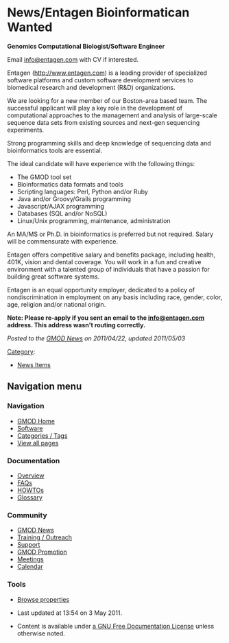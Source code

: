 



<span id="top"></span>




# <span dir="auto">News/Entagen Bioinformatican Wanted</span>









**Genomics Computational Biologist/Software Engineer**

Email info@entagen.com with CV if interested.

Entagen (<a href="http://www.entagen.com" class="external free"
rel="nofollow">http://www.entagen.com</a>) is a leading provider of
specialized software platforms and custom software development services
to biomedical research and development (R&D) organizations.

We are looking for a new member of our Boston-area based team. The
successful applicant will play a key role in the development of
computational approaches to the management and analysis of large-scale
sequence data sets from existing sources and next-gen sequencing
experiments.

Strong programming skills and deep knowledge of sequencing data and
bioinformatics tools are essential.

The ideal candidate will have experience with the following things:

- The GMOD tool set
- Bioinformatics data formats and tools
- Scripting languages: Perl, Python and/or Ruby
- Java and/or Groovy/Grails programming
- Javascript/AJAX programming
- Databases (SQL and/or NoSQL)
- Linux/Unix programming, maintenance, administration

An MA/MS or Ph.D. in bioinformatics is preferred but not required.
Salary will be commensurate with experience.

Entagen offers competitive salary and benefits package, including
health, 401K, vision and dental coverage. You will work in a fun and
creative environment with a talented group of individuals that have a
passion for building great software systems.

Entagen is an equal opportunity employer, dedicated to a policy of
nondiscrimination in employment on any basis including race, gender,
color, age, religion and/or national origin.

**Note: Please re-apply if you sent an email to the info@entagen.com
address. This address wasn't routing correctly.**

  



*Posted to the [GMOD News](../GMOD_News "GMOD News") on 2011/04/22,
updated 2011/05/03*






[Category](../Special%3ACategories "Special%3ACategories"):

- [News Items](../Category%3ANews_Items "Category%3ANews Items")






## Navigation menu







<a href="../Main_Page"
style="background-image: url(../../images/GMOD-cogs.png);"
title="Visit the main page"></a>


### Navigation



- <span id="n-GMOD-Home">[GMOD Home](../Main_Page)</span>
- <span id="n-Software">[Software](../GMOD_Components)</span>
- <span id="n-Categories-.2F-Tags">[Categories /
  Tags](../Categories)</span>
- <span id="n-View-all-pages">[View all
  pages](../Special:AllPages)</span>




### Documentation



- <span id="n-Overview">[Overview](../Overview)</span>
- <span id="n-FAQs">[FAQs](../Category%3AFAQ)</span>
- <span id="n-HOWTOs">[HOWTOs](../Category%3AHOWTO)</span>
- <span id="n-Glossary">[Glossary](../Glossary)</span>




### Community



- <span id="n-GMOD-News">[GMOD News](../GMOD_News)</span>
- <span id="n-Training-.2F-Outreach">[Training /
  Outreach](../Training_and_Outreach)</span>
- <span id="n-Support">[Support](../Support)</span>
- <span id="n-GMOD-Promotion">[GMOD Promotion](../GMOD_Promotion)</span>
- <span id="n-Meetings">[Meetings](../Meetings)</span>
- <span id="n-Calendar">[Calendar](../Calendar)</span>




### Tools

- <span id="t-smwbrowselink"><a href="../Special%3ABrowse/News-2FEntagen_Bioinformatican_Wanted"
  rel="smw-browse">Browse properties</a></span>



- <span id="footer-info-lastmod">Last updated at 13:54 on 3 May
  2011.</span>
<!-- - <span id="footer-info-viewcount">10,477 page views.</span> -->
- <span id="footer-info-copyright">Content is available under
  <a href="http://www.gnu.org/licenses/fdl-1.3.html" class="external"
  rel="nofollow">a GNU Free Documentation License</a> unless otherwise
  noted.</span>

<!-- -->



<!-- -->




